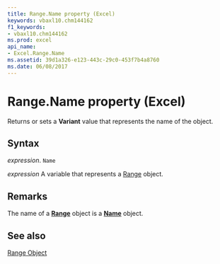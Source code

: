 ```yaml
---
title: Range.Name property (Excel)
keywords: vbaxl10.chm144162
f1_keywords:
- vbaxl10.chm144162
ms.prod: excel
api_name:
- Excel.Range.Name
ms.assetid: 39d1a326-e123-443c-29c0-453f7b4a8760
ms.date: 06/08/2017
---
```



# Range.Name property (Excel)

Returns or sets a  **Variant** value that represents the name of the object.


## Syntax

_expression_. `Name`

_expression_ A variable that represents a [Range](excel.range-graph-property.md) object.


## Remarks

The name of a  **[Range](Excel.Range(object).md)** object is a **[Name](Excel.Name.md)** object.


## See also


[Range Object](Excel.Range(object).md)

